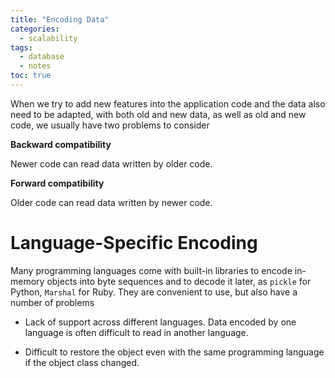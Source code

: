 ```yaml
---
title: "Encoding Data"
categories:
  - scalability
tags:
  - database
  - notes
toc: true
---
```


When we try to add new features into the application code and the data also need to be adapted, with both old and new data, as well as old and new code, we usually have two problems to consider

**Backward compatibility**

Newer code can read data written by older code.


**Forward compatibility**

Older code can read data written by newer code.


# Language-Specific Encoding

Many programming languages come with built-in libraries to encode in-memory objects into byte sequences and to decode it later, as `pickle` for Python, `Marshal` for Ruby. They are convenient to use, but also have a number of problems

- Lack of support across different languages. Data encoded by one language is often difficult to read in another language.

- Difficult to restore the object even with the same programming language if the object class changed.